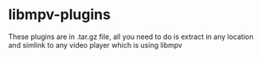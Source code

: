 # libmpv-plugins
These plugins are in .tar.gz file, all you need to do is extract in any location and simlink to any video player which is using libmpv
